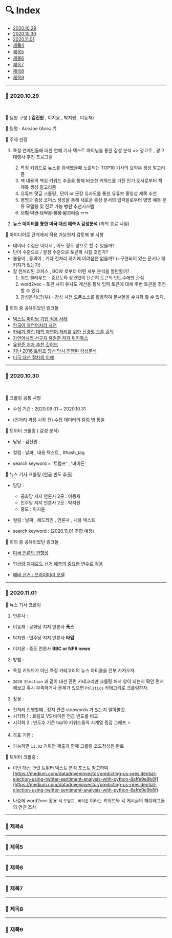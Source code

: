 # :mag: Index

- [2020.10.29](#idx1) 
- [2020.10.30](#idx2) 
- [2020.11.01](#idx3)
- [제목4](#idx4) 
- [제목5](#idx5)
- [제목6](#idx6)
- [제목7](#idx7)
- [제목8](#idx8)
- [제목9](#idx9)

---

### :radio_button: 2020.10.29 <a id="idx1"></a>

​	

:notebook: ​팀원 구성 ( __김진원__ , 이지윤 , 박지원 , 이동재)

:notebook: 팀명 : AceJoe (AceJ ?)

:notebook: 주제 선정 

1. 특정 연예인들에 대한 연예 기사 텍스트 마이닝을 통한 감성 분석 => 광고주 , 광고대행사 추천 프로그램

 	2. 특정 키워드로 뉴스를 검색했을때 노출되는 TOP10 기사의 요약본 생성 알고리즘 
 	3. 책 내용의 핵심 키워드 추출을 통해 비슷한 키워드를 가진 인기 도서로부터 책 제목 생성 알고리즘
 	4. 유튜브 댓글 크롤링 , 단어 or 문장 유사도를 통한 유튜브 동영상 제목 추천
 	5. 병명과 증상 코퍼스 생성을 통해 새로운 증상 문서의 입력을로부터 병명 예측 분류 모델링 및 진료 가능 병원 추천시스템
 	6. ~~보험 약관 요약본 생성 알고리즘~~ ㅠㅠ
  7. __뉴스 데이터를 통한 미국 대선 예측 & 감성분석__ (회의 종료 시점)

     

:notebook: 아이디어로 단계에서 적용 가능한지 검토해 볼 사항

- 데이터 수집은 어디서 , 어느 정도 양으로 할 수 있을까?
- 단어 수준으로 / 문장 수준으로 토큰화 시킬 것인가?
- 불용어 , 동의어 , 기타 전처리 하기에 어려움은 없을까? (+구현되어 있는 문서나 패키지가 있는가)
- 잘 전처리된 코퍼스 , BOW 로부터 어떤 세부 분석을 할만할까?
  1. 워드 클라우드 - 중요도와 상관없이 단순히 토큰의 빈도수에만 관심
  2. word2vec - 토큰 사이 유사도 계산을 통해 입력 토큰에 대해 주변 토큰을 추천할 수 있다.
  3. 감성분석(긍/부) - 감성 사전 오픈소스를 활용하여 문서들을 수치화 할 수 있다.
  
  

:notebook: 회의 중 공유되었던 링크들

- [텍스트 마이닝 기업 적용 사례](http://hleecaster.com/text-mining-leadership-feedback-survey-2019/) 
- [한국어 자연어처리 사전](https://github.com/papower1/Awesome-Korean-NLP-Papers)
- [카네기 멜런 대학 자연어 처리를 위한 신경망 오픈 강의](http://www.phontron.com/class/nn4nlp2019/schedule.html)
- [자연어처리 선구자 유원준 저자 위키북스](https://wikidocs.net/book/2155) 
- [유원준 저자 추천 깃허브](https://github.com/makcedward/nlp)
- [지난 2016 트럼프 당선 당시 진행된 감성분석 ](https://dbr.donga.com/article/view/1202/article_no/8892/ac/magazine)
- [미국 대선 절차의 이해 ](https://m.blog.naver.com/yconan/221743576318) 

  

---

### :radio_button: 2020.10.30 <a id="idx2"></a>

​	

:notebook: 크롤링 ​공통 사항

- 수집 기간 : 2020.09.01 ~ 2020.10.31

- (전처리 과정 시작 전) 수집 데이터의 칼럼 명 통일 

  

:notebook: 트위터 크롤링 ( 감성 분석)

- 담당 : 김진원

- 컬럼 : 날짜 , 내용 텍스트 , #hash_tag

- search keyword = '트럼프' , '바이든'

  

:notebook: 뉴스 기사 크롤링 (언급 빈도 추출)

- 담당 :

  - 공화당 지지 언론사 2곳 : 이동재
  - 민주당 지지 언론사 2곳 : 박지원
  - 중도 : 이지윤

- 컬럼 : 날짜 , 헤드라인 , 언론사 , 내용 텍스트 

- search keyword : (2020.11.01 추합 예정) 

  

:notebook: ​회의 중 공유되었던 링크들

- [미국 언론의 편향성](https://namu.wiki/w/%EB%AF%B8%EA%B5%AD%20%EC%96%B8%EB%A1%A0%EC%9D%98%20%ED%8E%B8%ED%96%A5%EC%84%B1) 

- [언급량 자체로도 선거 예측의 중요한 변수로 작용](https://news.joins.com/article/23747714) 

- [예비 선거 : 프라이머리 모델](http://primarymodel.com) 

  

---

### :radio_button: 2020.11.01 <a id="idx3"></a>

:notebook: 뉴스 기사 크롤링

1. 언론사 :

- 이동재 : 공화당 지지 언론사  __폭스__ 

- 박지원 : 민주당 지지 언론사  __타임__ 

- 이지윤 : 중도 언론사 __BBC or NPR news__ 

    

2. 방법 :

- 특정 키워드가 아닌 특정 카테고리의 뉴스 아티클을 전부 가져오자.

- `2020 Election` 과 같이 대선 관련 카테고리만 크롤링 해서 양이 되는지 확인 먼저 해보고 혹시 부족하거나 문제가 있으면 `Politics` 카테고리로 크롤링하자.

  

3. 활용 : 

- 전처리 진행할때 , 정치 관련 stopwords 가 있는지 알아볼것.
- 시각화 1 : 트럼프 VS 바이든 언급 빈도를 비교
- 시각화 2 : 빈도수 기준 top10 키워드들의 시계열 증감 그래프 :star: 



4. 목표 기한 : 

- 가능하면 `11.02` 기획안 제출과 함께 크롤링 코드장성은 완료



:notebook: 트위터 크롤링 : 

- 이번 대선 관련 트위터 텍스트 분석 포스트 참고하며 [https://medium.com/datadriveninvestor/predicting-us-presidential-election-using-twitter-sentiment-analysis-with-python-8affe9e9b8f](https://medium.com/datadriveninvestor/predicting-us-presidential-election-using-twitter-sentiment-analysis-with-python-8affe9e9b8f) 

- 나중에 word2vec 활용 시 `트럼프` , `바이든` 이라는 키워드와 각 게시글의 해쉬태그들의 연관 조사

  


---


### :radio_button: 제목4 <a id="idx4"></a>





---


### :radio_button: 제목5 <a id="idx5"></a>





---


### :radio_button: 제목6 <a id="idx6"></a>





---


### :radio_button: 제목7 <a id="idx7"></a>





---


### :radio_button: 제목8 <a id="idx8"></a>





---


### :radio_button: 제목9 <a id="idx9"></a>





